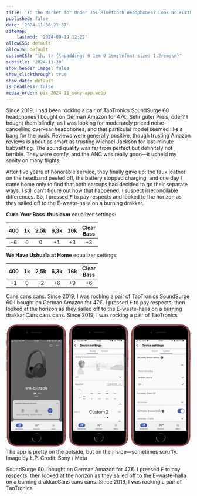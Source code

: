 ```yaml
---
title: 'In the Market for Under 75€ Bluetooth Headphones? Look No Further: Sony WH-CH720N Review Plus Equalizer Settings'
published: false
date: '2024-11-30 21:37'
sitemap:
    lastmod: '2024-09-19 12:22'
allowCSS: default
allowJS: default
customCSS: "th, tr {\npadding: 0 1em 0 1em;\nfont-size: 1.2rem;\n}"
subtitle: '2024-11-30'
show_header_image: false
show_clickthrough: true
show_date: default
is_headless: false
media_order: pic_2024-11_sony-app.webp
---
```


Since 2019, I had been rocking a pair of TaoTronics SoundSurge 60 headphones I bought on German Amazon for 47€. Sehr guter Preis, oder? I bought them blindly, as I was looking for moderately priced noise-cancelling over-ear headphones, and that particular model seemed like a bang for the buck. Reviews were generally positive, though trusting Amazon reviews is about as smart as trusting Michael Jackson for last-minute babysitting. The sound quality was far from perfect but definitely not terrible. They were comfy, and the ANC was really good—it upheld my sanity on many flights.

After five years of honorable service, they finally gave up: the faux leather on the headband peeled off, the battery stopped charging, and one day I came home only to find that both earcups had decided to go their separate ways. I still can’t figure out how that happened. I suspect irreconcilable differences. So, I pressed <kbd>F</kbd> to pay respects and looked to the horizon as they sailed off to the E-waste-halla on a burning drakkar.

**Curb Your Bass-thusiasm** equalizer settings:

| 400 | 1k | 2,5k | 6,3k | 16k | Clear<br/>Bass |
|:---:|:--:|:----:|:----:|:---:|:--------------:|
|  -6 |  0 |   0  |  +1  |  +3 |        +3       |

**We Have Ushuaïa at Home** equalizer settings:

| 400 | 1k | 2,5k | 6,3k | 16k | Clear<br/>Bass |
|:---:|:--:|:----:|:----:|:---:|:--------------:|
|  +1 |  0 |   +2  |  +6  |  +9 |        +6       |

Cans cans cans. Since 2019, I was rocking a pair of TaoTronics SoundSurge 60 I bought on German Amazon for 47€. I pressed <kbd>F</kbd> to pay respects, then looked at the horizon as they sailed off to the E-waste-halla on a burning drakkar.Cans cans cans. Since 2019, I was rocking a pair of TaoTronics 

![pic_2024-11_sony-app](pic_2024-11_sony-app.webp "pic_2024-11_sony-app")
<span class="pic-caption">The app is pretty on the outside, but on the inside—sometimes scruffy. Image by Ł.P. Credit: Sony / Meta</span>

SoundSurge 60 I bought on German Amazon for 47€. I pressed <kbd>F</kbd> to pay respects, then looked at the horizon as they sailed off to the E-waste-halla on a burning drakkar.Cans cans cans. Since 2019, I was rocking a pair of TaoTronics 